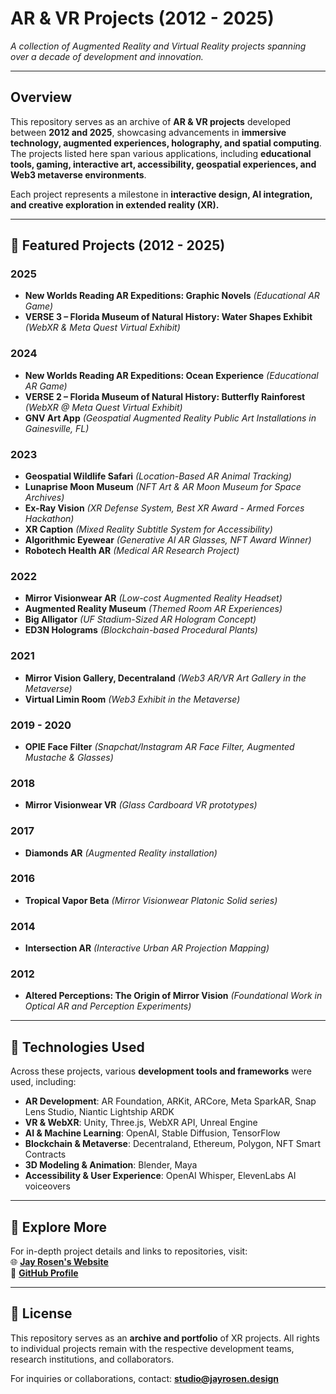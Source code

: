 # AR & VR Projects (2012 - 2025)  
_A collection of Augmented Reality and Virtual Reality projects spanning over a decade of development and innovation._

---

## Overview

This repository serves as an archive of **AR & VR projects** developed between **2012 and 2025**, showcasing advancements in **immersive technology, augmented experiences, holography, and spatial computing**. The projects listed here span various applications, including **educational tools, gaming, interactive art, accessibility, geospatial experiences, and Web3 metaverse environments**.

Each project represents a milestone in **interactive design, AI integration, and creative exploration in extended reality (XR).**

---

## 📌 Featured Projects (2012 - 2025)

### **2025**
- **New Worlds Reading AR Expeditions: Graphic Novels** *(Educational AR Game)*
- **VERSE 3 – Florida Museum of Natural History: Water Shapes Exhibit** *(WebXR & Meta Quest Virtual Exhibit)*

### **2024**
- **New Worlds Reading AR Expeditions: Ocean Experience** *(Educational AR Game)*
- **VERSE 2 – Florida Museum of Natural History: Butterfly Rainforest** *(WebXR @ Meta Quest Virtual Exhibit)*
- **GNV Art App** *(Geospatial Augmented Reality Public Art Installations in Gainesville, FL)*

### **2023**
- **Geospatial Wildlife Safari** *(Location-Based AR Animal Tracking)*
- **Lunaprise Moon Museum** *(NFT Art & AR Moon Museum for Space Archives)*
- **Ex-Ray Vision** *(XR Defense System, Best XR Award - Armed Forces Hackathon)*
- **XR Caption** *(Mixed Reality Subtitle System for Accessibility)*
- **Algorithmic Eyewear** *(Generative AI AR Glasses, NFT Award Winner)*
- **Robotech Health AR** *(Medical AR Research Project)*

### **2022**
- **Mirror Visionwear AR** *(Low-cost Augmented Reality Headset)*
- **Augmented Reality Museum** *(Themed Room AR Experiences)*
- **Big Alligator** *(UF Stadium-Sized AR Hologram Concept)*
- **ED3N Holograms** *(Blockchain-based Procedural Plants)*

### **2021**
- **Mirror Vision Gallery, Decentraland** *(Web3 AR/VR Art Gallery in the Metaverse)*
- **Virtual Limin Room** *(Web3 Exhibit in the Metaverse)*

### **2019 - 2020**
- **OPIE Face Filter** *(Snapchat/Instagram AR Face Filter, Augmented Mustache & Glasses)*

### **2018**
- **Mirror Visionwear VR** *(Glass Cardboard VR prototypes)*

### **2017**
- **Diamonds AR** *(Augmented Reality installation)*

### **2016**
- **Tropical Vapor Beta** *(Mirror Visionwear Platonic Solid series)*

### **2014**
- **Intersection AR** *(Interactive Urban AR Projection Mapping)*

### **2012**
- **Altered Perceptions: The Origin of Mirror Vision** *(Foundational Work in Optical AR and Perception Experiments)*

---

## 🎯 Technologies Used

Across these projects, various **development tools and frameworks** were used, including:

- **AR Development**: AR Foundation, ARKit, ARCore, Meta SparkAR, Snap Lens Studio, Niantic Lightship ARDK  
- **VR & WebXR**: Unity, Three.js, WebXR API, Unreal Engine  
- **AI & Machine Learning**: OpenAI, Stable Diffusion, TensorFlow  
- **Blockchain & Metaverse**: Decentraland, Ethereum, Polygon, NFT Smart Contracts  
- **3D Modeling & Animation**: Blender, Maya
- **Accessibility & User Experience**: OpenAI Whisper, ElevenLabs AI voiceovers 

---

## 🔗 Explore More

For in-depth project details and links to repositories, visit:  
🌐 **[Jay Rosen's Website](https://jayrosen.design)**  
📂 **[GitHub Profile](https://github.com/jayrosen-design)**  

---

## 📜 License  

This repository serves as an **archive and portfolio** of XR projects. All rights to individual projects remain with the respective development teams, research institutions, and collaborators.  

For inquiries or collaborations, contact: **studio@jayrosen.design**  
